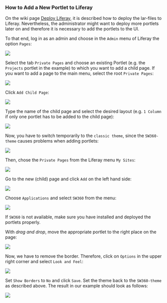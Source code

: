 ### How to Add a New Portlet to Liferay

On the wiki page [Deploy Liferay](https://github.com/sw360/sw360portal/wiki/Deploy-Liferay), it is described how to deploy the lar-files to Liferay. Nevertheless, the administrator 
might want to deploy more portlets later on and therefore it is necessary to add the portlets to the UI.

To that end, log in as an admin and choose in the `Admin` menu of Liferay the option `Pages`:

![](./.images/addPortlet2.png)

Select the tab `Private Pages` and choose an existing Portlet (e.g. the `Projects` portlet in the example) to which you want to add a child page. If you want to add a page to the main menu, select the root `Private Pages`:

![](./.images/addPortlet3.png)

Click `Add Child Page`:

![](./.images/addPortlet4.png)

Type the name of the child page and select the desired layout (e.g. `1 Column` if only one portlet has to be added to the child page):

![](./.images/addPortlet5.png)

Now, you have to switch temporarily to the `classic theme`, since the `SW360-theme` causes problems when adding portlets:
 
![](./.images/addPortlet_changeTheme.png)

Then, chose the `Private Pages` from the Liferay menu `My Sites`:

![](./.images/addPortlet6.png)

Go to the new (child) page and click `Add` on the left hand side:

![](./.images/addPortlet7.png)

Choose `Applications` and select `SW360` from the menu:

![](./.images/addPortlet8.png)

If `SW360` is not available, make sure you have installed and deployed the portlets properly.
 
 With _drag and drop_, move the appropriate portlet to the right place on the page:
 
![](./.images/addPortlet9.png)

Now, we have to remove the border. Therefore, click on `Options` in the upper right corner and select `Look and Feel`:

![](./.images/addPortlet10.png)

Set `Show Borders` to `No` and click `Save`. Set the theme back to the `SW360-theme` as described above.
The result in our example should look as follows:

![](./.images/addPortlet11.png)
